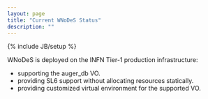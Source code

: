 ```yaml
---
layout: page
title: "Current WNoDeS Status"
description: ""
---
```


{% include JB/setup %}

WNoDeS is deployed on the INFN Tier-1 production infrastructure:

* supporting the auger_db VO.
* providing SL6 support without allocating resources statically.
* providing customized virtual environment for the supported VO.

<!-- At the moment the available cores are 384 handling 20486 jobs.-->